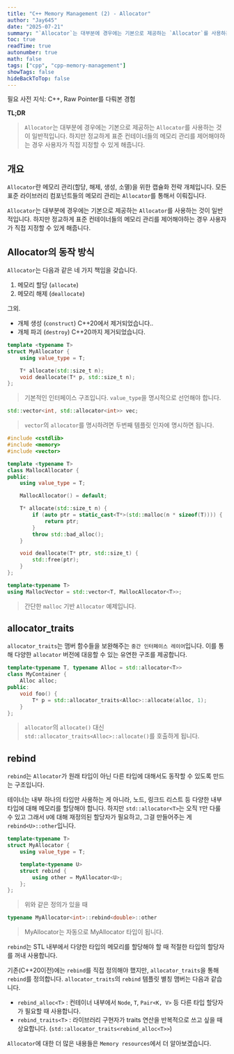```yaml
---
title: "C++ Memory Management (2) - Allocator"
author: "Jay645"
date: "2025-07-21"
summary: "`Allocator`는 대부분에 경우에는 기본으로 제공하는 `Allocator`를 사용하는 것이 일반적입니다. 하지만 정교하게 표준 컨테이너들의 메모리 관리를 제어해야하는 경우 사용자가 직접 지정할 수 있게 해줍니다."
toc: true
readTime: true
autonumber: true
math: false
tags: ["cpp", "cpp-memory-management"]
showTags: false
hideBackToTop: false
---
```


필요 사전 지식: C++, Raw Pointer를 다뤄본 경험

**TL;DR**

> `Allocator`는 대부분에 경우에는 기본으로 제공하는 `Allocator`를 사용하는 것이 일반적입니다. 하지만 정교하게 표준 컨테이너들의 메모리 관리를 제어해야하는 경우 사용자가 직접 지정할 수 있게 해줍니다.

## 개요

`Allocator`란 메모리 관리(할당, 해제, 생성, 소멸)을 위한 캡슐화 전략 개체입니다. 모든 표준 라이브러리 컴포넌트들의 메모리 관리는 `Allocator`를 통해서 이뤄집니다.

`Allocator`는 대부분에 경우에는 기본으로 제공하는 `Allocator`를 사용하는 것이 일반적입니다. 하지만 정교하게 표준 컨테이너들의 메모리 관리를 제어해야하는 경우 사용자가 직접 지정할 수 있게 해줍니다.

## Allocator의 동작 방식

`Allocator`는 다음과 같은 네 가지 책임을 갖습니다.
1. 메모리 할당 (`allocate`)
2. 메모리 해제 (`deallocate`)

그외.
- 개체 생성 (`construct`) C++20에서 제거되었습니다..
- 개체 파괴 (`destroy`) C++20까지 제거되었습니다.

```cpp
template <typename T>
struct MyAllocator {
    using value_type = T;

    T* allocate(std::size_t n);
    void deallocate(T* p, std::size_t n);
};
```
> 기본적인 인터페이스 구조입니다. `value_type`을 명시적으로 선언해야 합니다.

```cpp
std::vector<int, std::allocator<int>> vec;
```
> `vector`의 `allocator`를 명시하려면 두번째 템플릿 인자에 명시하면 됩니다.

```cpp
#include <cstdlib>
#include <memory>
#include <vector>

template <typename T>
class MallocAllocator {
public:
    using value_type = T;

    MallocAllocator() = default;

    T* allocate(std::size_t n) {
        if (auto ptr = static_cast<T*>(std::malloc(n * sizeof(T)))) {
            return ptr;
        }
        throw std::bad_alloc();
    }

    void deallocate(T* ptr, std::size_t) {
        std::free(ptr);
    }
};

template<typename T>
using MallocVector = std::vector<T, MallocAllocator<T>>;
```
> 간단한 `malloc` 기반 `Allocator` 예제입니다.

## allocator_traits

`allocator_traits`는 맴버 함수들을 보완해주는 `중간 인터페이스 레이어`입니다. 이를 통해 다양한 `allocator` 버전에 대응할 수 있는 유연한 구조를 제공합니다.

```cpp
template<typename T, typename Alloc = std::allocator<T>>
class MyContainer {
    Alloc alloc;
public:
    void foo() {
        T* p = std::allocator_traits<Alloc>::allocate(alloc, 1);
    }
};
```
> `allocator`의 `allocate()` 대신 `std::allocator_traits<Alloc>::allocate()`를 호출하게 됩니다.

## rebind

`rebind`는 `Allocator`가 원래 타입이 아닌 다른 타입에 대해서도 동작할 수 있도록 만드는 구조입니다. 

테이너는 내부 하나의 타입만 사용하는 게 아니라, 노드, 링크드 리스트 등 다양한 내부 타입에 대해 메모리를 할당해야 합니다. 하지만 `std::allocator<T>`는 오직 `T`만 다룰 수 있고 그래서 `U`에 대해 재정의된 할당자가 필요하고, 그걸 만들어주는 게 `rebind<U>::other`입니다.

```cpp
template<typename T>
struct MyAllocator {
    using value_type = T;

    template<typename U>
    struct rebind {
        using other = MyAllocator<U>;
    };
};
```
> 위와 같은 정의가 있을 때

```cpp
typename MyAllocator<int>::rebind<double>::other
```
> MyAllocator<int>는 자동으로 MyAllocator<double> 타입이 됩니다.

`rebind`는 STL 내부에서 다양한 타입의 메모리를 할당해야 할 때 적절한 타입의 할당자를 꺼내 사용합니다.

기존(C++20이전)에는 `rebind`를 직접 정의해야 했지만, `allocator_traits`을 통해 `rebind`를 정의합니다. `allocator_traits`의 `rebind` 템플릿 별칭 맴버는 다음과 같습니다.

- `rebind_alloc<T>` : 컨테이너 내부에서 `Node`, `T`, `Pair<K, V>` 등 다른 타입 할당자가 필요할 때 사용합니다.
- `rebind_traits<T>` : 라이브러리 구현자가 traits 연산을 반복적으로 쓰고 싶을 때 상요합니다. (`std::allocator_traits<rebind_alloc<T>>`)

`Allocator`에 대한 더 많은 내용들은 `Memory resources`에서 더 알아보겠습니다.